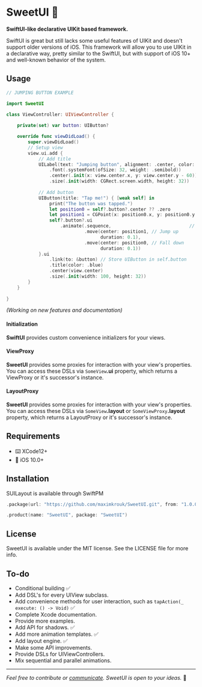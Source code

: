 # SweetUI 🍯

__SwiftUI-like declarative UIKit based framework.__

SwiftUI is great but still lacks some useful features of UIKit and doesn't support older versions of iOS. This framework will allow you to use UIKit in a declarative way, pretty similar to the SwiftUI, but with support of iOS 10+ and well-known behavior of the system.

## Usage

```swift
// JUMPING BUTTON EXAMPLE

import SweetUI

class ViewController: UIViewController {
    
    private(set) var button: UIButton?

    override func viewDidLoad() {
        super.viewDidLoad()
        // Setup view
        view.ui.add {
          	// Add title
            UILabel(text: "Jumping button", alignment: .center, color: .red).ui
                .font(.systemFont(ofSize: 32, weight: .semibold))
                .center(.init(x: view.center.x, y: view.center.y - 60))
                .size(.init(width: CGRect.screen.width, height: 32))
          
          	// Add button
            UIButton(title: "Tap me!") { [weak self] in
                print("The button was tapped.")
                let position0 = self?.button?.center ?? .zero
                let position1 = CGPoint(x: position0.x, y: position0.y - 32)
                self?.button?.ui
                    .animate(.sequence,								// Perform one by one
                             .move(center: position1, // Jump up
                                   duration: 0.1),
                             .move(center: position0, // Fall down
                                   duration: 0.1))
            }.ui
                .link(to: &button) // Store UIButton in self.button
                .title(color: .blue)
                .center(view.center)
                .size(.init(width: 100, height: 32))
        }
    }
    
}
```

_(Working on new features and documentation)_

#### Initialization

__SwiftUI__ provides custom convenience initializers for your views.

#### ViewProxy

__SweetUI__ provides some proxies for interaction with your view's properties. You can access these DSLs via `SomeView`__.ui__ property, which returns a ViewProxy or it's successor's instance.

#### LayoutProxy

__SweetUI__ provides some proxies for interaction with your view's properties. You can access these DSLs via `SomeView`__.layout__ or `SomeViewProxy`__.layout__ property, which returns a LayoutProxy or it's successor's instance.

## Requirements

- ⌨️    XCode12+
- 📱    iOS 10.0+

## Installation

SUILayout is available through SwiftPM

```swift
.package(url: "https://github.com/maximkrouk/SweetUI.git", from: "1.0.0-beta.2.0")
```

```swift
.product(name: "SweetUI", package: "SweetUI")
```

## License

SweetUI is available under the MIT license. See the LICENSE file for more info.

## To-do

- Conditional building ✅
- Add DSL's for every UIView subclass.
- Add convenience methods for user interaction, such as `tapAction(_ execute: () -> Void)` ✅
- Complete Xcode documentation.
- Provide more examples.
- Add API for shadows. ✅
- Add more animation templates. ✅
- Add layout engine. ✅
- Make some API improvements.
- Provide DSLs for UIViewControllers.
- Mix sequential and parallel animations.

------

*Feel free to contribute or [communicate](https://twitter.com/mxcat_). SweetUI is open to your ideas.* 🌝
